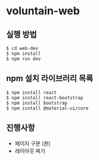 # voluntain-web

## 실행 방법
```
$ cd web-dev
$ npm install 
$ npm run dev
```

## npm 설치 라이브러리 목록
```
$ npm install react
$ npm install react-bootstrap
$ npm install bootstrap
$ npm isntall @material-ui/core
```

## 진행사항
- 페이지 구분 (완)
- 레이아웃 짜기
